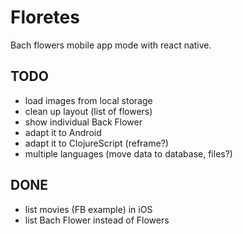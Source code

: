 # Floretes
Bach flowers mobile app mode with react native.

## TODO
- load images from local storage
- clean up layout (list of flowers)
- show individual Back Flower
- adapt it to Android
- adapt it to ClojureScript (reframe?)
- multiple languages (move data to database, files?)


## DONE
- list movies (FB example) in iOS
- list Bach Flower instead of Flowers

